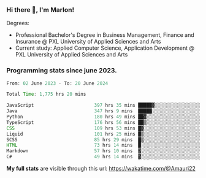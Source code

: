
### Hi there 👋, I'm Marlon!

Degrees: 
- Professional Bachelor's Degree in Business Management, Finance and Insurance @ PXL University of Applied Sciences and Arts
- Current study: Applied Computer Science, Application Development @ PXL University of Applied Sciences and Arts

### Programming stats since june 2023.
<!--START_SECTION:waka-->

```java
From: 02 June 2023 - To: 20 June 2024

Total Time: 1,775 hrs 20 mins

JavaScript                      397 hrs 35 mins █████▓░░░░░░░░░░░░░░░░░░░   22.27 %
Java                            347 hrs 9 mins  █████░░░░░░░░░░░░░░░░░░░░   19.44 %
Python                          180 hrs 49 mins ██▓░░░░░░░░░░░░░░░░░░░░░░   10.13 %
TypeScript                      176 hrs 56 mins ██▒░░░░░░░░░░░░░░░░░░░░░░   09.91 %
CSS                             109 hrs 53 mins █▓░░░░░░░░░░░░░░░░░░░░░░░   06.15 %
Liquid                          101 hrs 25 mins █▒░░░░░░░░░░░░░░░░░░░░░░░   05.68 %
SCSS                            85 hrs 29 mins  █▒░░░░░░░░░░░░░░░░░░░░░░░   04.79 %
HTML                            73 hrs 14 mins  █░░░░░░░░░░░░░░░░░░░░░░░░   04.10 %
Markdown                        57 hrs 10 mins  ▓░░░░░░░░░░░░░░░░░░░░░░░░   03.20 %
C#                              49 hrs 14 mins  ▓░░░░░░░░░░░░░░░░░░░░░░░░   02.76 %
```

<!--END_SECTION:waka-->
**My full stats** are visible through this url: https://wakatime.com/@Amauri22
